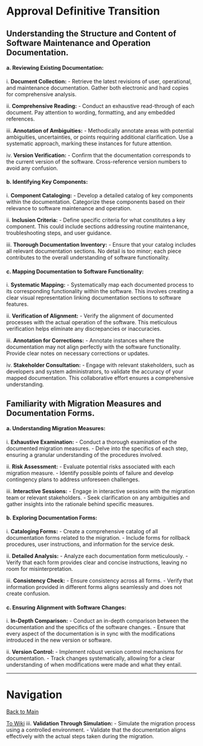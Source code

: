 # Approval Definitive Transition

##  Understanding the Structure and Content of Software Maintenance and Operation Documentation.

#### a. Reviewing Existing Documentation:

   i. **Document Collection:**
      - Retrieve the latest revisions of user, operational, and maintenance documentation. Gather both electronic and hard copies for comprehensive analysis.

   ii. **Comprehensive Reading:**
      - Conduct an exhaustive read-through of each document. Pay attention to wording, formatting, and any embedded references.

   iii. **Annotation of Ambiguities:**
      - Methodically annotate areas with potential ambiguities, uncertainties, or points requiring additional clarification. Use a systematic approach, marking these instances for future attention.

   iv. **Version Verification:**
      - Confirm that the documentation corresponds to the current version of the software. Cross-reference version numbers to avoid any confusion.

#### b. Identifying Key Components:

   i. **Component Cataloging:**
      - Develop a detailed catalog of key components within the documentation. Categorize these components based on their relevance to software maintenance and operation.

   ii. **Inclusion Criteria:**
      - Define specific criteria for what constitutes a key component. This could include sections addressing routine maintenance, troubleshooting steps, and user guidance.

   iii. **Thorough Documentation Inventory:**
      - Ensure that your catalog includes all relevant documentation sections. No detail is too minor; each piece contributes to the overall understanding of software functionality.

#### c. Mapping Documentation to Software Functionality:

   i. **Systematic Mapping:**
      - Systematically map each documented process to its corresponding functionality within the software. This involves creating a clear visual representation linking documentation sections to software features.

   ii. **Verification of Alignment:**
      - Verify the alignment of documented processes with the actual operation of the software. This meticulous verification helps eliminate any discrepancies or inaccuracies.

   iii. **Annotation for Corrections:**
      - Annotate instances where the documentation may not align perfectly with the software functionality. Provide clear notes on necessary corrections or updates.

   iv. **Stakeholder Consultation:**
      - Engage with relevant stakeholders, such as developers and system administrators, to validate the accuracy of your mapped documentation. This collaborative effort ensures a comprehensive understanding.

## Familiarity with Migration Measures and Documentation Forms.

#### a. Understanding Migration Measures:

   i. **Exhaustive Examination:**
      - Conduct a thorough examination of the documented migration measures.
      - Delve into the specifics of each step, ensuring a granular understanding of the procedures involved.

   ii. **Risk Assessment:**
      - Evaluate potential risks associated with each migration measure.
      - Identify possible points of failure and develop contingency plans to address unforeseen challenges.

   iii. **Interactive Sessions:**
      - Engage in interactive sessions with the migration team or relevant stakeholders.
      - Seek clarification on any ambiguities and gather insights into the rationale behind specific measures.

#### b. Exploring Documentation Forms:

   i. **Cataloging Forms:**
      - Create a comprehensive catalog of all documentation forms related to the migration.
      - Include forms for rollback procedures, user instructions, and information for the service desk.

   ii. **Detailed Analysis:**
      - Analyze each documentation form meticulously.
      - Verify that each form provides clear and concise instructions, leaving no room for misinterpretation.

   iii. **Consistency Check:**
      - Ensure consistency across all forms.
      - Verify that information provided in different forms aligns seamlessly and does not create confusion.

#### c. Ensuring Alignment with Software Changes:

   i. **In-Depth Comparison:**
      - Conduct an in-depth comparison between the documentation and the specifics of the software changes.
      - Ensure that every aspect of the documentation is in sync with the modifications introduced in the new version or software.

   ii. **Version Control:**
      - Implement robust version control mechanisms for documentation.
      - Track changes systematically, allowing for a clear understanding of when modifications were made and what they entail.

---

# Navigation

[Back to Main](../README.md)

[To Wiki](https://github.com/Campus-Castolo/m158/wiki/)
   iii. **Validation Through Simulation:**
      - Simulate the migration process using a controlled environment.
      - Validate that the documentation aligns effectively with the actual steps taken during the migration.

